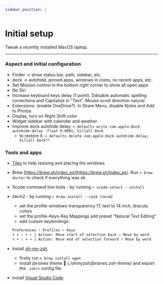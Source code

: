 ```yaml
---
sidebar_position: 1
---
```


# Initial setup

Tweak a recently installed MacOS laptop.

---

### Aspect and initial configuration

- Finder → show status bar, path, sidebar, etc.
- dock → autohide, pinned apps, windows in icons, no recent apps, etc.
- Set Mission control in the bottom right corner to show all open apps
- No Siri
- Increase keyboard keys delay (1 point). Ddisable automatic spelling corrections and Capitalize in "Text". Mouse scroll direction natural
- Extensions: (enable OneDrive?). In Share Menu, disable Notes and Add to Photos
- Display, turn on Night Shift color
- Widget sidebar with calendar and weather
- Improve dock autohide delay: `> defaults write com.apple.Dock autohide-delay -float 0.0001; killall Dock`
  - to restore it: `> defaults delete com.apple.Dock autohide-delay; killall Dock**`

### Tools and apps

- [Tiles](https://freemacsoft.net/tiles/) to help resizing and placing the windows
- Brew [https://brew.sh/index_es](https://brew.sh/index_es). Run `> brew doctor` to check if everything was ok
- Xcode command line tools - by running `> xcode-select --install`
- iterm2 - by running `> brew install --cask iterm2`
  - set the profile-windows-transparency 17, text to 14 inch, dracula colors
  - set the profile-Keys-Key Mappings add preset "Natural Text Editing"
  - add custom keybindings:
  
  ``` bash
  Preferences > Profiles > Keys
  ⌥ + ⇧ + ← | Action: Move start of selection back > Move by word
  ⌥ + ⇧ + → | Action: Move end of selection forward > Move by word
  ```

- Install [oh-my-zsh](https://ohmyz.sh/)
  - firstly run `> brew install wget`
  - install jbriones theme 🤘 _(./ohmyzsh/jbriones.zsh-theme)_ and export the `.zshrc` config file
- Install [Visual Studio Code](https://code.visualstudio.com/download)
